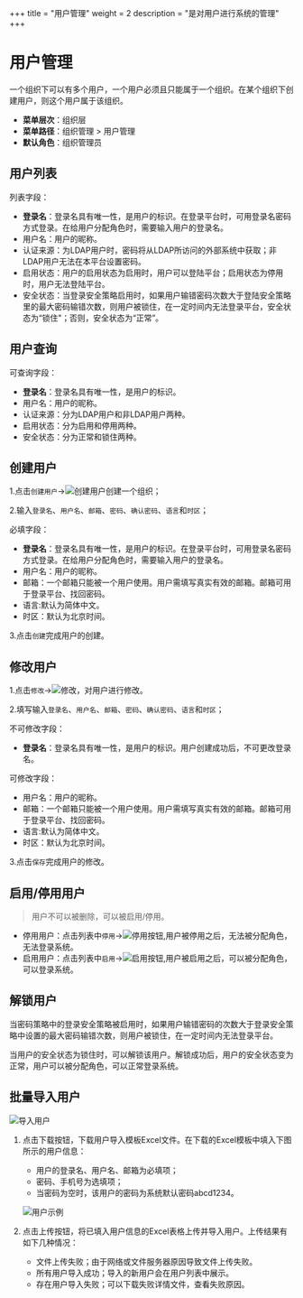 ﻿+++
title = "用户管理"
weight = 2
description = "是对用户进行系统的管理"
+++

# 用户管理

一个组织下可以有多个用户，一个用户必须且只能属于一个组织。在某个组织下创建用户，则这个用户属于该组织。

  - **菜单层次**：组织层
  - **菜单路径**：组织管理 > 用户管理
  - **默认角色**：组织管理员

## 用户列表

列表字段：

- **登录名**：登录名具有唯一性，是用户的标识。在登录平台时，可用登录名密码方式登录。在给用户分配角色时，需要输入用户的登录名。
- 用户名：用户的昵称。
- 认证来源：为LDAP用户时，密码将从LDAP所访问的外部系统中获取；非LDAP用户无法在本平台设置密码。
- 启用状态：用户的启用状态为启用时，用户可以登陆平台；启用状态为停用时，用户无法登陆平台。
- 安全状态：当登录安全策略启用时，如果用户输错密码次数大于登陆安全策略里的最大密码输错次数，则用户被锁住，在一定时间内无法登录平台，安全状态为“锁住"；否则，安全状态为“正常”。

## 用户查询

可查询字段：

- **登录名**：登录名具有唯一性，是用户的标识。
- 用户名：用户的昵称。
- 认证来源：分为LDAP用户和非LDAP用户两种。
- 启用状态：分为启用和停用两种。
- 安全状态：分为正常和锁住两种。

## 创建用户

1.点击`创建用户`→![创建用户](/docs/user-guide/system-configuration/tenant/image/create_user.png)创建一个组织；

2.输入`登录名`、`用户名`、`邮箱`、`密码`、`确认密码`、`语言`和`时区`；

必填字段：

- **登录名**：登录名具有唯一性，是用户的标识。在登录平台时，可用登录名密码方式登录。在给用户分配角色时，需要输入用户的登录名。
- 用户名：用户的昵称。
- 邮箱：一个邮箱只能被一个用户使用。用户需填写真实有效的邮箱。邮箱可用于登录平台、找回密码。
- 语言:默认为简体中文。
- 时区：默认为北京时间。

3.点击`创建`完成用户的创建。


## 修改用户

1.点击`修改`→![修改](/docs/user-guide/system-configuration/tenant/image/update.png)，对用户进行修改。

2.填写输入`登录名`、`用户名`、`邮箱`、`密码`、`确认密码`、`语言`和`时区`；

不可修改字段：

- **登录名**：登录名具有唯一性，是用户的标识。用户创建成功后，不可更改登录名。

可修改字段：

- 用户名：用户的昵称。
- 邮箱：一个邮箱只能被一个用户使用。用户需填写真实有效的邮箱。邮箱可用于登录平台、找回密码。
- 语言:默认为简体中文。
- 时区：默认为北京时间。

3.点击`保存`完成用户的修改。

## 启用/停用用户

<blockquote class="note">
          用户不可以被删除，可以被启用/停用。
      </blockquote>

- 停用用户：点击列表中`停用`→![停用按钮](/docs/user-guide/system-configuration/tenant/image/stop_button.png),用户被停用之后，无法被分配角色，无法登录系统。
- 启用用户：点击列表中`启用`→![启用按钮](/docs/user-guide/system-configuration/tenant/image/start_button.png),用户被启用之后，可以被分配角色，可以登录系统。

## 解锁用户

当密码策略中的登录安全策略被启用时，如果用户输错密码的次数大于登录安全策略中设置的最大密码输错次数，则用户被锁住，在一定时间内无法登录平台。

当用户的安全状态为锁住时，可以解锁该用户。解锁成功后，用户的安全状态变为正常，用户可以被分配角色，可以正常登录系统。

## 批量导入用户

![导入用户](/docs/user-guide/system-configuration/tenant/image/uploaduser.png)

1. 点击下载按钮，下载用户导入模板Excel文件。在下载的Excel模板中填入下图所示的用户信息：
    - 用户的登录名、用户名、邮箱为必填项；
    - 密码、手机号为选填项；
    - 当密码为空时，该用户的密码为系统默认密码abcd1234。

    ![用户示例](/docs/user-guide/system-configuration/tenant/image/exampleuser.png)

1. 点击上传按钮，将已填入用户信息的Excel表格上传并导入用户。上传结果有如下几种情况：
    - 文件上传失败；由于网络或文件服务器原因导致文件上传失败。
    - 所有用户导入成功；导入的新用户会在用户列表中展示。
    - 存在用户导入失败；可以下载失败详情文件，查看失败原因。